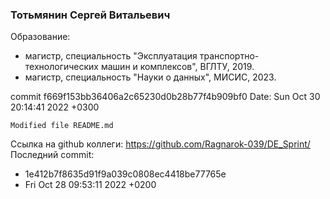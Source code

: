 ### Тотьмянин Сергей Витальевич
Образование:
 - магистр, специальность "Эксплуатация транспортно-технологических машин и комплексов", ВГЛТУ, 2019.
 - магистр, специальность "Науки о данных", МИСИС, 2023.

commit f669f153bb36406a2c65230d0b28b77f4b909bf0 
Date:   Sun Oct 30 20:14:41 2022 +0300

    Modified file README.md

Ссылка на github коллеги: https://github.com/Ragnarok-039/DE_Sprint/ <br>
Последний commit:
 - 1e412b7f8635d91f9a039c0808ec4418be77765e
 - Fri Oct 28 09:53:11 2022 +0200
